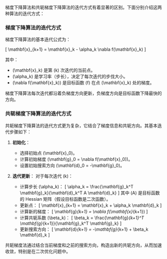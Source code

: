 梯度下降算法和共轭梯度下降算法的迭代方式有着显著的区别。下面分别介绍这两种算法的迭代方式：

### 梯度下降算法的迭代方式

梯度下降算法的基本迭代公式为：

\[
\mathbf{x}_{k+1} = \mathbf{x}_k - \alpha_k \nabla f(\mathbf{x}_k)
\]

其中：
- \(\mathbf{x}_k\) 是第 \(k\) 次迭代的当前点。
- \(\alpha_k\) 是学习率（步长），决定了每次迭代的步伐大小。
- \(\nabla f(\mathbf{x}_k)\) 是目标函数 \(f\) 在点 \(\mathbf{x}_k\) 处的梯度。

梯度下降算法每次迭代都沿着负梯度方向更新，负梯度方向是目标函数下降最快的方向。

### 共轭梯度下降算法的迭代方式

共轭梯度下降算法的迭代方式更为复杂，它结合了梯度信息和共轭方向。其基本迭代步骤如下：

1. **初始化**：
   - 选择初始点 \(\mathbf{x}_0\)。
   - 计算初始梯度 \(\mathbf{g}_0 = \nabla f(\mathbf{x}_0)\)。
   - 设置初始搜索方向 \(\mathbf{d}_0 = -\mathbf{g}_0\)。

2. **迭代更新**：
   对于每次迭代 \(k\)：
   - 计算步长 \(\alpha_k\)：
     \[
     \alpha_k = \frac{\mathbf{g}_k^T \mathbf{g}_k}{\mathbf{d}_k^T A \mathbf{d}_k}
     \]
     其中 \(A\) 是目标函数的 Hessian 矩阵（假设目标函数是二次函数）。
   - 更新点：
     \[
     \mathbf{x}_{k+1} = \mathbf{x}_k + \alpha_k \mathbf{d}_k
     \]
   - 计算新的梯度：
     \[
     \mathbf{g}_{k+1} = \nabla f(\mathbf{x}_{k+1})
     \]
   - 计算共轭系数 \(\beta_k\)：
     \[
     \beta_k = \frac{\mathbf{g}_{k+1}^T \mathbf{g}_{k+1}}{\mathbf{g}_k^T \mathbf{g}_k}
     \]
   - 更新搜索方向：
     \[
     \mathbf{d}_{k+1} = -\mathbf{g}_{k+1} + \beta_k \mathbf{d}_k
     \]

共轭梯度法通过结合当前梯度和之前的搜索方向，构造出新的共轭方向，从而加速收敛，特别是在二次优化问题中。
